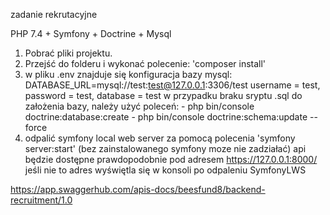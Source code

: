 zadanie rekrutacyjne

PHP 7.4 + Symfony + Doctrine + Mysql


1. Pobrać pliki projektu.
2. Przejść do folderu i wykonać polecenie: 'composer install'
3. w pliku .env znajduje się konfiguracja bazy mysql: DATABASE_URL=mysql://test:test@127.0.0.1:3306/test 
    username = test, password = test, database = test
    w przypadku braku sryptu .sql do założenia bazy, należy użyć poleceń:
        - php bin/console doctrine:database:create 
        - php bin/console doctrine:schema:update --force
4. odpalić symfony local web server za pomocą polecenia 'symfony server:start' (bez zainstalowanego symfony moze nie zadziałać)
    api będzie dostępne prawdopodobnie pod adresem https://127.0.0.1:8000/ jeśli nie to adres wyświętla się w konsoli po odpaleniu SymfonyLWS

https://app.swaggerhub.com/apis-docs/beesfund8/backend-recruitment/1.0
